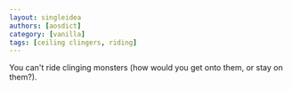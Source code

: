 ```yaml
---
layout: singleidea
authors: [aosdict]
category: [vanilla]
tags: [ceiling clingers, riding]
---
```

You can't ride clinging monsters (how would you get onto them, or stay on them?).
